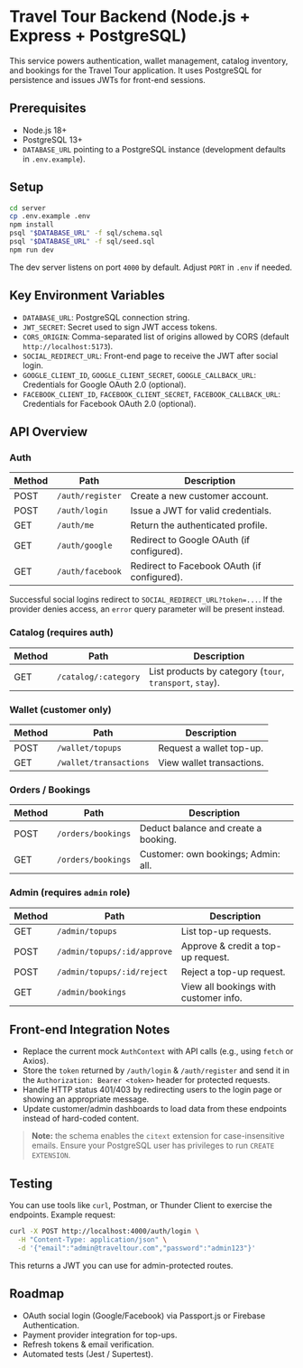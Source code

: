 # Travel Tour Backend (Node.js + Express + PostgreSQL)

This service powers authentication, wallet management, catalog inventory, and bookings for the Travel Tour application. It uses PostgreSQL for persistence and issues JWTs for front-end sessions.

## Prerequisites

- Node.js 18+
- PostgreSQL 13+
- `DATABASE_URL` pointing to a PostgreSQL instance (development defaults in `.env.example`).

## Setup

```bash
cd server
cp .env.example .env
npm install
psql "$DATABASE_URL" -f sql/schema.sql
psql "$DATABASE_URL" -f sql/seed.sql
npm run dev
```

The dev server listens on port `4000` by default. Adjust `PORT` in `.env` if needed.

## Key Environment Variables

- `DATABASE_URL`: PostgreSQL connection string.
- `JWT_SECRET`: Secret used to sign JWT access tokens.
- `CORS_ORIGIN`: Comma-separated list of origins allowed by CORS (default `http://localhost:5173`).
- `SOCIAL_REDIRECT_URL`: Front-end page to receive the JWT after social login.
- `GOOGLE_CLIENT_ID`, `GOOGLE_CLIENT_SECRET`, `GOOGLE_CALLBACK_URL`: Credentials for Google OAuth 2.0 (optional).
- `FACEBOOK_CLIENT_ID`, `FACEBOOK_CLIENT_SECRET`, `FACEBOOK_CALLBACK_URL`: Credentials for Facebook OAuth 2.0 (optional).

## API Overview

### Auth

| Method | Path        | Description                  |
| ------ | ----------- | ---------------------------- |
| POST   | `/auth/register` | Create a new customer account. |
| POST   | `/auth/login`    | Issue a JWT for valid credentials. |
| GET    | `/auth/me`       | Return the authenticated profile. |
| GET    | `/auth/google`   | Redirect to Google OAuth (if configured). |
| GET    | `/auth/facebook` | Redirect to Facebook OAuth (if configured). |

Successful social logins redirect to `SOCIAL_REDIRECT_URL?token=...`. If the provider denies access, an `error` query parameter will be present instead.

### Catalog (requires auth)

| Method | Path                 | Description                      |
| ------ | -------------------- | -------------------------------- |
| GET    | `/catalog/:category` | List products by category (`tour`, `transport`, `stay`). |

### Wallet (customer only)

| Method | Path              | Description                    |
| ------ | ----------------- | ------------------------------ |
| POST   | `/wallet/topups`  | Request a wallet top-up.       |
| GET    | `/wallet/transactions` | View wallet transactions. |

### Orders / Bookings

| Method | Path                    | Description                            |
| ------ | ----------------------- | -------------------------------------- |
| POST   | `/orders/bookings`      | Deduct balance and create a booking.   |
| GET    | `/orders/bookings`      | Customer: own bookings; Admin: all.    |

### Admin (requires `admin` role)

| Method | Path                              | Description                           |
| ------ | --------------------------------- | ------------------------------------- |
| GET    | `/admin/topups`                  | List top-up requests.                 |
| POST   | `/admin/topups/:id/approve`      | Approve & credit a top-up request.    |
| POST   | `/admin/topups/:id/reject`       | Reject a top-up request.              |
| GET    | `/admin/bookings`                | View all bookings with customer info. |

## Front-end Integration Notes

- Replace the current mock `AuthContext` with API calls (e.g., using `fetch` or Axios).
- Store the `token` returned by `/auth/login` & `/auth/register` and send it in the `Authorization: Bearer <token>` header for protected requests.
- Handle HTTP status 401/403 by redirecting users to the login page or showing an appropriate message.
- Update customer/admin dashboards to load data from these endpoints instead of hard-coded content.

> **Note:** the schema enables the `citext` extension for case-insensitive emails. Ensure your PostgreSQL user has privileges to run `CREATE EXTENSION`.

## Testing

You can use tools like `curl`, Postman, or Thunder Client to exercise the endpoints. Example request:

```bash
curl -X POST http://localhost:4000/auth/login \
  -H "Content-Type: application/json" \
  -d '{"email":"admin@traveltour.com","password":"admin123"}'
```

This returns a JWT you can use for admin-protected routes.

## Roadmap

- OAuth social login (Google/Facebook) via Passport.js or Firebase Authentication.
- Payment provider integration for top-ups.
- Refresh tokens & email verification.
- Automated tests (Jest / Supertest).
